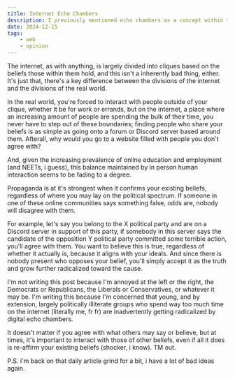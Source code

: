 ```yaml
---
title: Internet Echo Chambers 
description: I previously mentioned echo chambers as a concept within the indie web, but that post was awful, and I have far more to say about their role on the internet itself. 
date: 2024-12-15
tags: 
    - web 
    - opinion
---
```

The internet, as with anything, is largely divided into cliques based on the beliefs those within them hold, and this isn't a inherently bad thing, either. It's just that, there's a key difference between the divisions of the internet and the divisions of the real world. 

In the real world, you're forced to interact with people outside of your clique, whether it be for work or errands, but on the internet, a place where an increasing amount of people are spending the bulk of their time, you never have to step out of these boundaries; finding people who share your beliefs is as simple as going onto a forum or Discord server based around them. Afterall, why would you go to a website filled with people you don't agree with?

And, given the increasing prevalence of online education and employment (and NEETs, i guess), this balance maintained by in person human interaction seems to be fading to a degree. 

Propaganda is at it's strongest when it confirms your existing beliefs, regardless of where you may lay on the political spectrum. If someone in one of these online communities says something false, odds are, nobody will disagree with them. 

For example, let's say you belong to the X political party and are on a Discord server in support of this party, if somebody in this server says the candidate of the opposition Y political party committed some terrible action, you'll agree with them. You want to believe this is true, regardless of whether it actually is, because it aligns with your ideals. And since there is nobody present who opposes your belief, you'll simply accept it as the truth and grow further radicalized toward the cause.

I'm not writing this post because I'm annoyed at the left or the right, the Democrats or Republicans, the Liberals or Conservatives, or whatever it may be. I'm writing this because I'm concerned that young, and by extension, largely politically illiterate groups who spend way too much time on the internet (literally me, fr fr) are inadvertently getting radicalized by digital echo chambers.

It doesn't matter if you agree with what others may say or believe, but at times, it's important to interact with those of other beliefs, even if all it does is re-affirm your existing beliefs (shocker, i know). TM out.

P.S. i'm back on that daily article grind for a bit, i have a lot of bad ideas again.